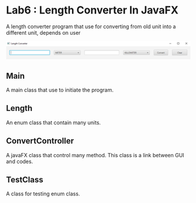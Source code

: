 # Lab6 : Length Converter In JavaFX

A length converter program that use for converting from old unit into a different unit, depends on user

![GUI](img/previewGUI.PNG)

## Main
A main class that use to initiate the program.

## Length

An enum class that contain many units.

## ConvertController

A javaFX class that control many method. This class is a link between GUI and codes.

## TestClass

A class for testing enum class.
